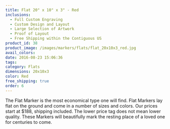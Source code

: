 ```yaml
---
title: Flat 20" x 10" x 3" - Red
inclusions:
  - Full Custom Engraving
  - Custom Design and Layout
  - Large Selection of Artwork
  - Proof of Layout
  - Free Shipping within the Contiguous US
product_id: 38
product_image: /images/markers/flats/flat_20x10x3_red.jpg
avail_colors: 
date: 2016-08-23 15:06:36
tags:
category: Flats
dimensions: 20x10x3
color: Red
free_shipping: true
order: 6
---
```

The Flat Marker is the most economical type one will find. Flat Markers lay flat on the ground and come in a number of sizes and colors. Our prices start at $188, shipping included. The lower price tag does not mean lower quality. These Markers will beautifully mark the resting place of a loved one for centuries to come.